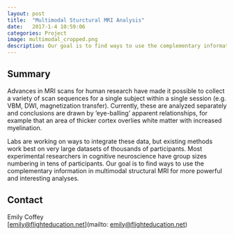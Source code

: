 ```yaml
---
layout: post
title:  "Multimodal Sturctural MRI Analysis"
date:   2017-1-4 10:59:06
categories: Project
image: multimodal_cropped.png
description: Our goal is to find ways to use the complementary information in multimodal structural MRI for more powerful and interesting analyses.
---
```

## Summary
Advances in MRI scans for human research have made it possible to collect a variety of scan sequences for a single subject within a single session (e.g. VBM, DWI, magnetization transfer). Currently, these are analyzed separately and conclusions are drawn by ’eye-balling’ apparent relationships, for example that an area of thicker cortex overlies white matter with increased myelination.

Labs are working on ways to integrate these data, but existing methods work best on very large datasets of thousands of participants. Most experimental researchers in cognitive neuroscience have group sizes numbering in tens of participants. Our goal is to find ways to use the complementary information in multimodal structural MRI for more powerful and interesting analyses.


## Contact  
Emily Coffey  
[emily@flighteducation.net](mailto: emily@flighteducation.net)  
